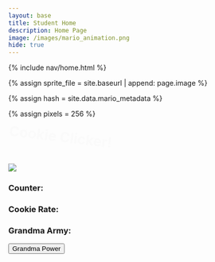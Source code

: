 ```yaml
---
layout: base
title: Student Home 
description: Home Page
image: /images/mario_animation.png
hide: true
---
```



<!-- Liquid:  statements -->

<!-- Include submenu from _includes to top of pages -->
{% include nav/home.html %}
<!--- Concatenation of site URL to frontmatter image  --->
{% assign sprite_file = site.baseurl | append: page.image %}
<!--- Has is a list variable containing mario metadata for sprite --->
{% assign hash = site.data.mario_metadata %}  
<!--- Size width/height of Sprit images --->
{% assign pixels = 256 %}

<!--- HTML for page contains <p> tag named "Mario" and class properties for a "sprite"  -->


<p id="mario" class="sprite"></p>

<style>
  .fade-rotate {
    animation: fadeInRotate 2s forwards;
  }

  @keyframes fadeInRotate {
    0% { opacity: 0; transform: rotate(0deg); }
    100% { opacity: 1; transform: rotate(360deg); }
  }
</style>

<h1 class="fade-rotate">Cookie Clicker!</h1>
<img id="cookie" onclick="cookiePress()" src="https://upload.wikimedia.org/wikipedia/commons/thumb/f/f1/2ChocolateChipCookies.jpg/250px-2ChocolateChipCookies.jpg">
<h3 id="counter">Counter:</h3>
<h3 id="rate">Cookie Rate:</h3>
<h3 id="grandma-list">Grandma Army: </h3>
<div>
  <button onclick="grandmaPress()" id="grandma-btn">Grandma Power</button>
</div>
  
<!--- Embedded Cascading Style Sheet (CSS) rules, 
        define how HTML elements look 
--->
<style>

  /*CSS style rules for the id and class of the sprite...
  */
  .sprite {
    height: {{pixels}}px;
    width: {{pixels}}px;
    background-image: url('{{sprite_file}}');
    background-repeat: no-repeat;
  }

  /*background position of sprite element
  */
  #mario {
    background-position: calc({{animations[0].col}} * {{pixels}} * -1px) calc({{animations[0].row}} * {{pixels}}* -1px);
  }
</style>

<script>
  function shopbtn(){
    rate = 1
    btn = docuemnt.getElementById("btn")
    rate += 2
  }
</script>

<!--- Embedded executable code--->
<script>
  ////////// convert YML hash to javascript key:value objects /////////

  var mario_metadata = {}; //key, value object
  {% for key in hash %}  
  
  var key = "{{key | first}}"  //key
  var values = {} //values object
  values["row"] = {{key.row}}
  values["col"] = {{key.col}}
  values["frames"] = {{key.frames}}
  mario_metadata[key] = values; //key with values added

  {% endfor %}

  ////////// game object for player /////////

  class Mario {
    constructor(meta_data) {
      this.tID = null;  //capture setInterval() task ID
      this.positionX = 0;  // current position of sprite in X direction
      this.currentSpeed = 0;
      this.marioElement = document.getElementById("mario"); //HTML element of sprite
      this.pixels = {{pixels}}; //pixel offset of images in the sprite, set by liquid constant
      this.interval = 100; //animation time interval
      this.obj = meta_data;
      this.marioElement.style.position = "absolute";
    }

    animate(obj, speed) {
      let frame = 0;
      const row = obj.row * this.pixels;
      this.currentSpeed = speed;

      this.tID = setInterval(() => {
        const col = (frame + obj.col) * this.pixels;
        this.marioElement.style.backgroundPosition = `-${col}px -${row}px`;
        this.marioElement.style.left = `${this.positionX}px`;

        this.positionX += speed;
        frame = (frame + 1) % obj.frames;

        const viewportWidth = window.innerWidth;
        if (this.positionX > viewportWidth - this.pixels) {
          document.documentElement.scrollLeft = this.positionX - viewportWidth + this.pixels;
        }
      }, this.interval);
    }

    startWalking() {
      this.stopAnimate();
      this.animate(this.obj["Walk"], 3);
    }

    startRunning() {
      this.stopAnimate();
      this.animate(this.obj["Run1"], 6);
    }

    startPuffing() {
      this.stopAnimate();
      this.animate(this.obj["Puff"], 0);
    }

    startCheering() {
      this.stopAnimate();
      this.animate(this.obj["Cheer"], 0);
    }

    startFlipping() {
      this.stopAnimate();
      this.animate(this.obj["Flip"], 0);
    }

    startResting() {
      this.stopAnimate();
      this.animate(this.obj["Rest"], 0);
    }

    stopAnimate() {
      clearInterval(this.tID);
    }
  }

  const mario = new Mario(mario_metadata);

  ////////// event control /////////

  window.addEventListener("keydown", (event) => {
    if (event.key === "ArrowRight") {
      event.preventDefault();
      if (event.repeat) {
        mario.startCheering();
      } else {
        if (mario.currentSpeed === 0) {
          mario.startWalking();
        } else if (mario.currentSpeed === 3) {
          mario.startRunning();
        }
      }
    } else if (event.key === "ArrowLeft") {
      event.preventDefault();
      if (event.repeat) {
        mario.stopAnimate();
      } else {
        mario.startPuffing();
      }
    }
  });

  //touch events that enable animations
  window.addEventListener("touchstart", (event) => {
    event.preventDefault(); // prevent default browser action
    if (event.touches[0].clientX > window.innerWidth / 2) {
      // move right
      if (currentSpeed === 0) { // if at rest, go to walking
        mario.startWalking();
      } else if (currentSpeed === 3) { // if walking, go to running
        mario.startRunning();
      }
    } else {
      // move left
      mario.startPuffing();
    }
  });

  //stop animation on window blur
  window.addEventListener("blur", () => {
    mario.stopAnimate();
  });

  //start animation on window focus
  window.addEventListener("focus", () => {
     mario.startFlipping();
  });

  //start animation on page load or page refresh
  document.addEventListener("DOMContentLoaded", () => {
    // adjust sprite size for high pixel density devices
    const scale = window.devicePixelRatio;
    const sprite = document.querySelector(".sprite");
    sprite.style.transform = `scale(${0.2 * scale})`;
    mario.startResting();
  });

</script>

<script>
  // counter_value = 0;
  if (localStorage.getItem("counter_value") === null) {
    localStorage.setItem("counter_value", 0);
    localStorage.setItem("cookie_rate", 1);
  }

  function cookiePress(){
    // counter_value = Number(counter_value) + 1
    counter_storage = localStorage.getItem("counter_value");
    cookie_rate = localStorage.getItem("cookie_rate");
    localStorage.setItem("counter_value", Number(counter_storage) + Number(cookie_rate));

    counter = document.getElementById("counter");
    counter.innerHTML = `Counter: ${Number(counter_storage) + Number(cookie_rate)}`

    var audio = new Audio('assets/crunch.mp3');
    audio.play();
  }

  function grandmaPress(){
    var grandma_increase = 100;
    var grandma_price = 10;
    counter_storage = localStorage.getItem("counter_value");
    cookie_rate = localStorage.getItem("cookie_rate");
    localStorage.setItem("cookie_rate", Number(cookie_rate) + grandma_increase);

    if (Number(counter_storage) > grandma_price) {
      rate = document.getElementById("rate");
      counter = document.getElementById("counter");

      rate.innerHTML = `Cookie Rate: ${Number(cookie_rate) + grandma_increase}`;

      localStorage.setItem("counter_value", Number(counter_storage) - grandma_price);
      counter.innerHTML = `Counter: ${Number(counter_storage) - grandma_price}`
      grandma_number = (Number(cookie_rate) + grandma_increase - 1)/5
      grandmaArmy_string = "👵".repeat(grandma_number);
      document.getElementById("grandma-list").innerHTML = `Grandma Army: ${grandmaArmy_string}`
    }
  }

  window.onload = function() {
    var counter_storage = localStorage.getItem("counter_value");
    var cookie_rate = localStorage.getItem("cookie_rate");
    document.getElementById("counter").innerHTML = `Counter: ${counter_storage}`;
    document.getElementById("rate").innerHTML = `Cookie Rate: ${cookie_rate}`;

    var grandma_increase = 5;
    grandma_number = (Number(cookie_rate) + grandma_increase - 1)/5
    grandmaArmy_string = "👵" + int(grandma_number);
    document.getElementById("grandma-list").innerHTML = `Grandma Army: ${grandmaArmy_string}`
  };
</script>